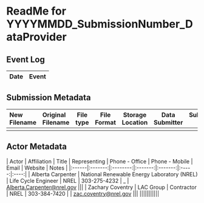 # ReadMe for YYYYMMDD_SubmissionNumber_DataProvider

## Event Log
| Date | Event |
|:----:|:------|

## Submission Metadata
| New Filename | Original Filename | File type | File Format | Storage Location | Data Submitter | Submission Path | Received By | Notes |  
|:-------|:--------|:-------:|:-------:|:---:|:---:|:--:|:--:|:----|
||||||||||

## Actor Metadata
| Actor | Affiliation | Title | Representing | Phone - Office | Phone - Mobile | Email | Website | Notes |
|:------|:-------:|:--------:|:-------:|:-------:|:-----:|:----:|
| Alberta Carpenter | National Renewable Energy Laboratory (NREL) | Life Cycle Engineer | NREL | 303-275-4232 | _ | Alberta.Carpenter@nrel.gov |||
| Zachary Coventry | LAC Group | Contractor | NREL | 303-384-7420 | | zac.coventry@nrel.gov |||
|||||||||||
